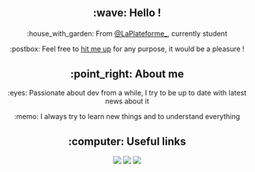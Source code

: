 <h2 align=center>
<p>:wave: Hello !</p>
</h2>

<div align=center>
<p>:house_with_garden: From <a href="https://laplateforme.io">@LaPlateforme_</a>, currently student</p>
<p>:postbox: Feel free to <a href="mailto:maxime.di-domenico@laplateforme.io" >hit me up</a> for any purpose, it would be a pleasure !</p>
</div>

<h2 align=center>
:point_right: About me
</h2>

<div align=center>

<p>:eyes: Passionate about dev from a while, I try to be up to date with latest news about it</p>

<p>:memo: I always try to learn new things and to understand everything</p>
</div>

<!-- <h2 align=center>
:floppy_disk: Some of my projects
</h2>-->

<h2 align=center>
:computer: Useful links
</h2>

<p align=center>
<a href="mailto:maxime.di-domenico@laplateforme.io"><img src="https://img.shields.io/badge/mail-maxime.di--domenico-blue"></a>
<a href="https://maxime-didomenico.netlify.app"><img src="https://img.shields.io/badge/portfolio-maxime.di--domenico-blue"></a>
<a href="https://drive.google.com/file/d/1cPlpaZr9yOtXJOROQ1qQWnXR6fk_qpC7/view"><img src="https://img.shields.io/badge/cv-maxime.di--domenico-blue"></a>
</p>
